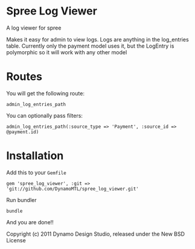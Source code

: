 Spree Log Viewer
==============

A log viewer for spree

Makes it easy for admin to view logs. Logs are anything in the log_entries table. Currently only the payment model uses it, but the LogEntry is polymorphic so it will work with any other model


Routes
==========

You will get the following route:

`admin_log_entries_path`

You can optionally pass filters:

`admin_log_entries_path(:source_type => 'Payment', :source_id => @payment.id)`

Installation
=======

Add this to your `Gemfile`

`gem 'spree_log_viewer', :git => 'git://github.com/DynamoMTL/spree_log_viewer.git'`

Run bundler

`bundle`

And you are done!!

Copyright (c) 2011 Dynamo Design Studio, released under the New BSD License
